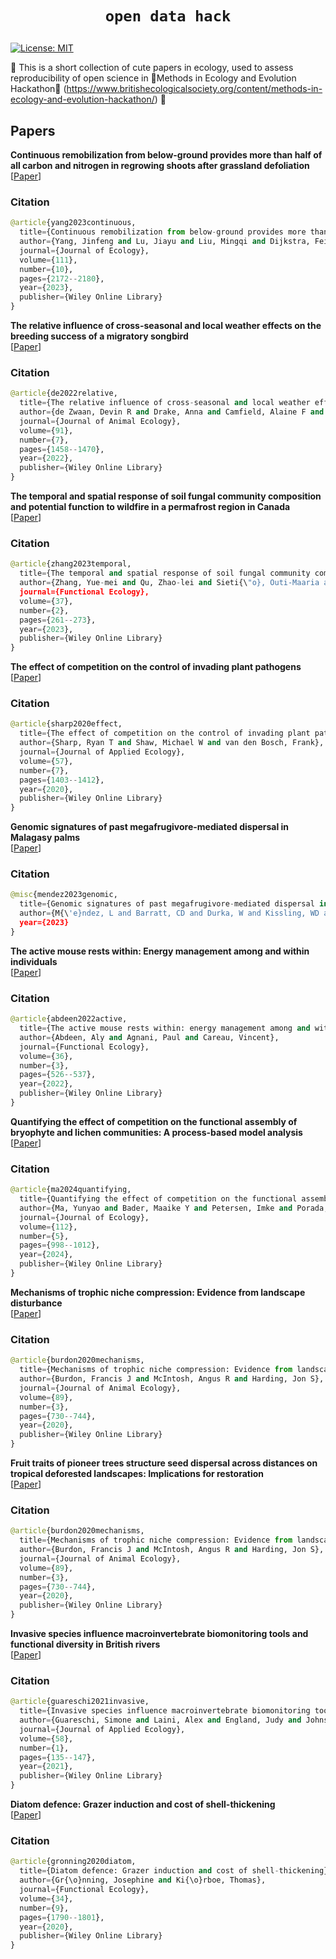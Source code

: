 # <p align=center>`open data hack`</p> #

[![License: MIT](https://img.shields.io/badge/License-MIT-green.svg)](https://opensource.org/licenses/MIT)

 :cherry_blossom: This is a short collection of cute papers in ecology, used to assess reproducibility of open science in :octopus:Methods in Ecology and Evolution Hackathon:octopus: (https://www.britishecologicalsociety.org/content/methods-in-ecology-and-evolution-hackathon/)  :cherry_blossom:


## Papers

**Continuous remobilization from below-ground provides more than half of all carbon and nitrogen in regrowing shoots after grassland defoliation** \
[[Paper](http://doi.org/10.1111/1365-2745.14166)]

### Citation
```python
@article{yang2023continuous,
  title={Continuous remobilization from below-ground provides more than half of all carbon and nitrogen in regrowing shoots after grassland defoliation},
  author={Yang, Jinfeng and Lu, Jiayu and Liu, Mingqi and Dijkstra, Feike A},
  journal={Journal of Ecology},
  volume={111},
  number={10},
  pages={2172--2180},
  year={2023},
  publisher={Wiley Online Library}
}
```

**The relative influence of cross-seasonal and local weather effects on the breeding success of a migratory songbird** \
[[Paper](http://doi.org/10.1111/1365-2656.13705)]

### Citation
```python
@article{de2022relative,
  title={The relative influence of cross-seasonal and local weather effects on the breeding success of a migratory Songbird},
  author={de Zwaan, Devin R and Drake, Anna and Camfield, Alaine F and MacDonald, Elizabeth C and Martin, Kathy},
  journal={Journal of Animal Ecology},
  volume={91},
  number={7},
  pages={1458--1470},
  year={2022},
  publisher={Wiley Online Library}
}
```


**The temporal and spatial response of soil fungal community composition and potential function to wildfire in a permafrost region in Canada** \
[[Paper](http://doi.org/10.1111/1365-2435.14194)]

### Citation
```python
@article{zhang2023temporal,
  title={The temporal and spatial response of soil fungal community composition and potential function to wildfire in a permafrost region in Canada},
  author={Zhang, Yue-mei and Qu, Zhao-lei and Sieti{\"o}, Outi-Maaria and Zhou, Xuan and Heinonsalo, Jussi and K{\"o}ster, Kajar and Berninger, Frank and Pumpanen, Jukka and Sun, Hui},
  journal={Functional Ecology},
  volume={37},
  number={2},
  pages={261--273},
  year={2023},
  publisher={Wiley Online Library}
}
```

**The effect of competition on the control of invading plant pathogens** \
[[Paper](http://doi.org/10.1111/1365-2664.13618)]

### Citation
```python
@article{sharp2020effect,
  title={The effect of competition on the control of invading plant pathogens},
  author={Sharp, Ryan T and Shaw, Michael W and van den Bosch, Frank},
  journal={Journal of Applied Ecology},
  volume={57},
  number={7},
  pages={1403--1412},
  year={2020},
  publisher={Wiley Online Library}
}
```

**Genomic signatures of past megafrugivore-mediated dispersal in Malagasy palms** \
[[Paper](http://doi.org/10.1111/1365-2745.14340)]

### Citation
```python
@misc{mendez2023genomic,
  title={Genomic signatures of past megafrugivore-mediated dispersal in Malagasy palms. BioRxiv, 2023.01. 20.524701},
  author={M{\'e}ndez, L and Barratt, CD and Durka, W and Kissling, WD and Eiserhardt, WL and Baker, WJ and Onstein, RE},
  year={2023}
}
```

**The active mouse rests within: Energy management among and within individuals** \
[[Paper](http://doi.org/10.1111/1365-2435.13979)]

### Citation
```python
@article{abdeen2022active,
  title={The active mouse rests within: energy management among and within individuals},
  author={Abdeen, Aly and Agnani, Paul and Careau, Vincent},
  journal={Functional Ecology},
  volume={36},
  number={3},
  pages={526--537},
  year={2022},
  publisher={Wiley Online Library}
}
```


**Quantifying the effect of competition on the functional assembly of bryophyte and lichen communities: A process-based model analysis** \
[[Paper](http://doi.org/10.1111/1365-2745.14279)]

### Citation
```python
@article{ma2024quantifying,
  title={Quantifying the effect of competition on the functional assembly of bryophyte and lichen communities: A process-based model analysis},
  author={Ma, Yunyao and Bader, Maaike Y and Petersen, Imke and Porada, Philipp},
  journal={Journal of Ecology},
  volume={112},
  number={5},
  pages={998--1012},
  year={2024},
  publisher={Wiley Online Library}
}
```

**Mechanisms of trophic niche compression: Evidence from landscape disturbance** \
[[Paper](http://doi.org/10.1111/1365-2656.13142)]

### Citation
```python
@article{burdon2020mechanisms,
  title={Mechanisms of trophic niche compression: Evidence from landscape disturbance},
  author={Burdon, Francis J and McIntosh, Angus R and Harding, Jon S},
  journal={Journal of Animal Ecology},
  volume={89},
  number={3},
  pages={730--744},
  year={2020},
  publisher={Wiley Online Library}
}
```

**Fruit traits of pioneer trees structure seed dispersal across distances on tropical deforested landscapes: Implications for restoration** \
[[Paper](http://doi.org/10.1111/1365-2664.13697)]

### Citation
```python
@article{burdon2020mechanisms,
  title={Mechanisms of trophic niche compression: Evidence from landscape disturbance},
  author={Burdon, Francis J and McIntosh, Angus R and Harding, Jon S},
  journal={Journal of Animal Ecology},
  volume={89},
  number={3},
  pages={730--744},
  year={2020},
  publisher={Wiley Online Library}
}
```

**Invasive species influence macroinvertebrate biomonitoring tools and functional diversity in British rivers** \
[[Paper](http://doi.org/10.1111/1365-2664.13795)]

### Citation
```python
@article{guareschi2021invasive,
  title={Invasive species influence macroinvertebrate biomonitoring tools and functional diversity in British rivers},
  author={Guareschi, Simone and Laini, Alex and England, Judy and Johns, Tim and Winter, Martin and Wood, Paul J},
  journal={Journal of Applied Ecology},
  volume={58},
  number={1},
  pages={135--147},
  year={2021},
  publisher={Wiley Online Library}
}
```

**Diatom defence: Grazer induction and cost of shell-thickening** \
[[Paper](http://doi.org/10.1111/1365-2435.13635)]

### Citation
```python
@article{gronning2020diatom,
  title={Diatom defence: Grazer induction and cost of shell-thickening},
  author={Gr{\o}nning, Josephine and Ki{\o}rboe, Thomas},
  journal={Functional Ecology},
  volume={34},
  number={9},
  pages={1790--1801},
  year={2020},
  publisher={Wiley Online Library}
}
```